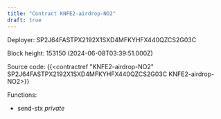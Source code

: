 ```yaml
---
title: "Contract KNFE2-airdrop-NO2"
draft: true
---
```

Deployer: SP2J64FASTPX2192X1SXD4MFKYHFX440QZCS2G03C


 



Block height: 153150 (2024-06-08T03:39:51.000Z)

Source code: {{<contractref "KNFE2-airdrop-NO2" SP2J64FASTPX2192X1SXD4MFKYHFX440QZCS2G03C KNFE2-airdrop-NO2>}}

Functions:

* send-stx _private_
